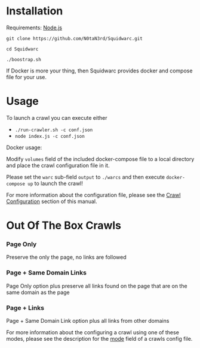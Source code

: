# Installation
Requirements: [Node.js](https://nodejs.org/en/)

```shell
git clone https://github.com/N0taN3rd/Squidwarc.git

cd Squidwarc

./boostrap.sh
```

If Docker is more your thing, then Squidwarc provides docker and compose file for your use.

# Usage

To launch a crawl you can execute either
- `./run-crawler.sh -c conf.json`
- `node index.js -c conf.json`

Docker usage:

Modify `volumes` field of the included docker-compose file to a local directory and place the crawl configuration file in it.

Please set the `warc` sub-field `output` to `./warcs` and then execute `docker-compose up` to launch the crawl!

For more information about the configuration file, please see the [Crawl Configuration](configuration.html) section of this manual.

# Out Of The Box Crawls
### Page Only
Preserve the only the page, no links are followed

### Page + Same Domain Links
Page Only option plus preserve all links found on the page that are on the same domain as the page

### Page + Links
Page + Same Domain Link option plus all links from other domains

For more information about the configuring a crawl using one of these modes, please see the description for the
[mode](configuration.html#mode) field of a crawls config file.

